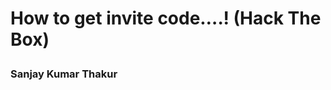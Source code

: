 <!DOCTYPE html>
<html lang="en">

<head>
<title>Hack The Box Article</title>
</head>

  <meta charset="utf-8">
  <body>
  
  <h1>
	       
  How to get invite code….! (Hack The Box)</h1>

<h3>Sanjay Kumar Thakur</h3>
</body>
</html>
